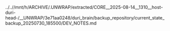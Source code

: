 ../..//mnt/h/ARCHIVE/.UNWRAP/extracted/CORE__2025-08-14__1310__host-duri-head-/__UNWRAP/3e71aa0248/duri_brain/backup_repository/current_state_backup_20250730_185500/DEV_NOTES.md